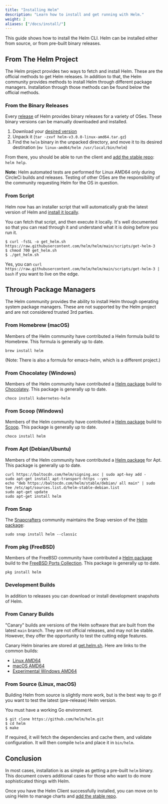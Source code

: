 ```yaml
---
title: "Installing Helm"
description: "Learn how to install and get running with Helm."
weight: 2
aliases: ["/docs/install/"]
---
```


This guide shows how to install the Helm CLI. Helm can be installed either from
source, or from pre-built binary releases.

## From The Helm Project

The Helm project provides two ways to fetch and install Helm. These are the
official methods to get Helm releases. In addition to that, the Helm community
provides methods to install Helm through different package managers.
Installation through those methods can be found below the official methods.

### From the Binary Releases

Every [release](https://github.com/helm/helm/releases) of Helm provides binary
releases for a variety of OSes. These binary versions can be manually downloaded
and installed.

1. Download your [desired version](https://github.com/helm/helm/releases)
2. Unpack it (`tar -zxvf helm-v3.0.0-linux-amd64.tar.gz`)
3. Find the `helm` binary in the unpacked directory, and move it to its desired
   destination (`mv linux-amd64/helm /usr/local/bin/helm`)

From there, you should be able to run the client and [add the stable
repo](https://helm.sh/docs/intro/quickstart/#initialize-a-helm-chart-repository):
`helm help`.

**Note:** Helm automated tests are performed for Linux AMD64 only during
CircleCi builds and releases. Testing of other OSes are the responsibility of
the community requesting Helm for the OS in question. 

### From Script

Helm now has an installer script that will automatically grab the latest version
of Helm and [install it
locally](https://raw.githubusercontent.com/helm/helm/main/scripts/get-helm-3).

You can fetch that script, and then execute it locally. It's well documented so
that you can read through it and understand what it is doing before you run it.

```console
$ curl -fsSL -o get_helm.sh https://raw.githubusercontent.com/helm/helm/main/scripts/get-helm-3
$ chmod 700 get_helm.sh
$ ./get_helm.sh
```

Yes, you can `curl
https://raw.githubusercontent.com/helm/helm/main/scripts/get-helm-3 | bash` if
you want to live on the edge.

## Through Package Managers

The Helm community provides the ability to install Helm through operating system
package managers. These are not supported by the Helm project and are not
considered trusted 3rd parties.

### From Homebrew (macOS)

Members of the Helm community have contributed a Helm formula build to Homebrew.
This formula is generally up to date.

```console
brew install helm
```

(Note: There is also a formula for emacs-helm, which is a different project.)

### From Chocolatey (Windows)

Members of the Helm community have contributed a [Helm
package](https://chocolatey.org/packages/kubernetes-helm) build to
[Chocolatey](https://chocolatey.org/). This package is generally up to date.

```console
choco install kubernetes-helm
```

### From Scoop (Windows)

Members of the Helm community have contributed a [Helm
package](https://scoop.sh/packages/helm) build to
[Scoop](https://scoop.sh/). This package is generally up to date.

```console
choco install helm
```

### From Apt (Debian/Ubuntu)

Members of the Helm community have contributed a [Helm
package](https://helm.baltorepo.com/stable/debian/) for Apt. This package is
generally up to date.

```console
curl https://baltocdn.com/helm/signing.asc | sudo apt-key add -
sudo apt-get install apt-transport-https --yes
echo "deb https://baltocdn.com/helm/stable/debian/ all main" | sudo tee /etc/apt/sources.list.d/helm-stable-debian.list
sudo apt-get update
sudo apt-get install helm
```

### From Snap

The [Snapcrafters](https://github.com/snapcrafters) community maintains the Snap
version of the [Helm package](https://snapcraft.io/helm):

```console
sudo snap install helm --classic
```

### From pkg (FreeBSD)

Members of the FreeBSD community have contributed a [Helm
package](https://www.freshports.org/sysutils/helm) build to the
[FreeBSD Ports Collection](https://man.freebsd.org/ports).
This package is generally up to date.

```console
pkg install helm
```

### Development Builds

In addition to releases you can download or install development snapshots of
Helm.

### From Canary Builds

"Canary" builds are versions of the Helm software that are built from the latest
`main` branch. They are not official releases, and may not be stable. However,
they offer the opportunity to test the cutting edge features.

Canary Helm binaries are stored at [get.helm.sh](https://get.helm.sh). Here are
links to the common builds:

- [Linux AMD64](https://get.helm.sh/helm-canary-linux-amd64.tar.gz)
- [macOS AMD64](https://get.helm.sh/helm-canary-darwin-amd64.tar.gz)
- [Experimental Windows
  AMD64](https://get.helm.sh/helm-canary-windows-amd64.zip)

### From Source (Linux, macOS)

Building Helm from source is slightly more work, but is the best way to go if
you want to test the latest (pre-release) Helm version.

You must have a working Go environment.

```console
$ git clone https://github.com/helm/helm.git
$ cd helm
$ make
```

If required, it will fetch the dependencies and cache them, and validate
configuration. It will then compile `helm` and place it in `bin/helm`.

## Conclusion

In most cases, installation is as simple as getting a pre-built `helm` binary.
This document covers additional cases for those who want to do more
sophisticated things with Helm.

Once you have the Helm Client successfully installed, you can move on to using
Helm to manage charts and [add the stable
repo](https://helm.sh/docs/intro/quickstart/#initialize-a-helm-chart-repository).
